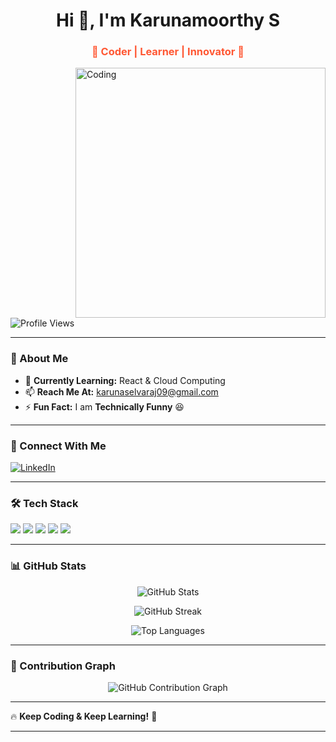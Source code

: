 <h1 align="center">Hi 👋, I'm Karunamoorthy S</h1>
<h3 align="center" style="color:#FF5733;">🚀 Coder | Learner | Innovator 🚀</h3>

<img align="right" alt="Coding" width="400" src="https://media.giphy.com/media/qgQUggAC3Pfv687qPC/giphy.gif">

<p align="left">
  <img src="https://komarev.com/ghpvc/?username=karunaselvaraj&label=Profile%20Views&color=blueviolet&style=flat" alt="Profile Views" />
</p>

---

### 🎯 About Me  
- 🌱 **Currently Learning:** React & Cloud Computing  
- 📫 **Reach Me At:** [karunaselvaraj09@gmail.com](mailto:karunaselvaraj09@gmail.com)  
- ⚡ **Fun Fact:** I am **Technically Funny** 😆  

---

### 🔗 Connect With Me  
<p align="left">
  <a href="https://linkedin.com/in/karunamoorthy" target="_blank">
    <img align="center" src="https://img.shields.io/badge/LinkedIn-0077B5?style=for-the-badge&logo=linkedin&logoColor=white" alt="LinkedIn" />
  </a>
</p>

---

### 🛠️ Tech Stack  
<p align="left">
  <img src="https://img.shields.io/badge/Java-ED8B00?style=for-the-badge&logo=java&logoColor=white" />
  <img src="https://img.shields.io/badge/React-61DAFB?style=for-the-badge&logo=react&logoColor=black" />
  <img src="https://img.shields.io/badge/HTML5-E34F26?style=for-the-badge&logo=html5&logoColor=white" />
  <img src="https://img.shields.io/badge/CSS3-1572B6?style=for-the-badge&logo=css3&logoColor=white" />
  <img src="https://img.shields.io/badge/Microsoft%20SQL%20Server-CC2927?style=for-the-badge&logo=microsoft%20sql%20server&logoColor=white" />
</p>

---

### 📊 GitHub Stats  
<p align="center">
  <img align="center" src="https://github-readme-stats.vercel.app/api?username=karunaselvaraj&show_icons=true&theme=tokyonight&hide_border=true" alt="GitHub Stats" />
</p>

<p align="center">
  <img align="center" src="https://github-readme-streak-stats.herokuapp.com/?user=karunaselvaraj&theme=tokyonight&hide_border=true" alt="GitHub Streak" />
</p>

<p align="center">
  <img align="center" src="https://github-readme-stats.vercel.app/api/top-langs?username=karunaselvaraj&show_icons=true&theme=tokyonight&hide_border=true&layout=compact" alt="Top Languages" />
</p>

---

### 🚀 Contribution Graph  
<p align="center">
  <img src="https://github-readme-activity-graph.cyclic.app/graph?username=karunaselvaraj&theme=tokyonight&hide_border=true" alt="GitHub Contribution Graph" />
</p>

---

🔥 **Keep Coding & Keep Learning!** 🚀  

---
